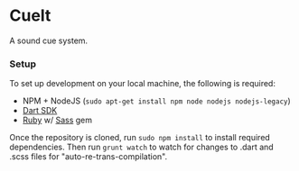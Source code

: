 # CueIt

A sound cue system.

### Setup

To set up development on your local machine, the following is required:

- NPM + NodeJS (`sudo apt-get install npm node nodejs nodejs-legacy`)
- [Dart SDK](https://www.dartlang.org/downloads/)
- [Ruby](https://www.ruby-lang.org/en/documentation/installation/) w/ [Sass](http://sass-lang.com/install) gem

Once the repository is cloned, run `sudo npm install` to install required dependencies. Then run `grunt watch` to watch for changes to .dart and .scss files for "auto-re-trans-compilation".
